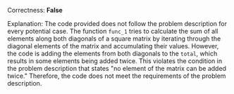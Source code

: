 Correctness: **False**

Explanation: 
The code provided does not follow the problem description for every potential case. The function `func_1` tries to calculate the sum of all elements along both diagonals of a square matrix by iterating through the diagonal elements of the matrix and accumulating their values. However, the code is adding the elements from both diagonals to the `total`, which results in some elements being added twice. This violates the condition in the problem description that states "no element of the matrix can be added twice." Therefore, the code does not meet the requirements of the problem description.
